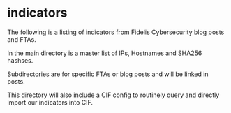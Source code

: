 # indicators

The following is a listing of indicators from Fidelis Cybersecurity blog posts and FTAs.

In the main directory is a master list of IPs, Hostnames and SHA256 hashses.

Subdirectories are for specific FTAs or blog posts and will be linked in posts.

This directory will also include a CIF config to routinely query and directly import our indicators into CIF.
